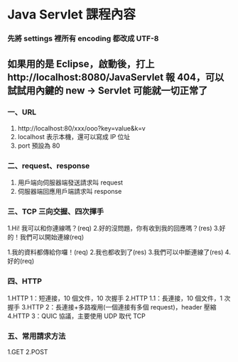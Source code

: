 # Java Servlet 課程內容
### 先將 settings 裡所有 encoding 都改成 UTF-8
## 如果用的是 Eclipse，啟動後，打上 http://localhost:8080/JavaServlet 報 404，可以試試用內鍵的 new -> Servlet 可能就一切正常了
### 一、URL
1. http://localhost:80/xxx/ooo?key=value&k=v
2. localhost 表示本機，還可以寫成 IP 位址
3. port 預設為 80
### 二、request、response
1. 用戶端向伺服器端發送請求叫 request
2. 伺服器端回應用戶端請求叫 response
### 三、TCP 三向交握、四次揮手
1.Hi! 我可以和你連線嗎？(req)
2.好的沒問題，你有收到我的回應嗎？(res)
3.好的！我們可以開始連線(req)

1.我的資料都傳給你囉！(req)
2.我也都收到了(res)
3.我們可以中斷連線了(res)
4.好的(req)
### 四、HTTP
1.HTTP 1：短連接，10 個文件，10 次握手
2.HTTP 1.1：長連接，10 個文件，1 次握手
3.HTTP 2：長連接+多路複用(一個連接有多個 request)，header 壓縮
4.HTTP 3：QUIC 協議，主要使用 UDP 取代 TCP
### 五、常用請求方法
1.GET
2.POST